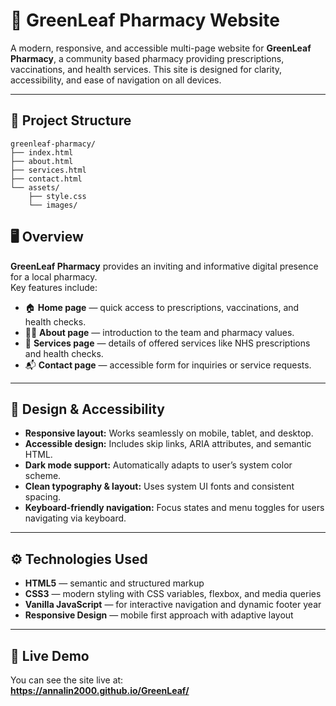# 🌿 GreenLeaf Pharmacy Website

A modern, responsive, and accessible multi-page website for **GreenLeaf Pharmacy**, a community based pharmacy providing prescriptions, vaccinations, and health services. This site is designed for clarity, accessibility, and ease of navigation on all devices.

---

## 📁 Project Structure

```
greenleaf-pharmacy/
├── index.html
├── about.html
├── services.html
├── contact.html
└── assets/
    ├── style.css
    └── images/
```

## 🖥️ Overview

**GreenLeaf Pharmacy** provides an inviting and informative digital presence for a local pharmacy.  
Key features include:

- 🏠 **Home page** — quick access to prescriptions, vaccinations, and health checks.  
- 👩‍⚕️ **About page** — introduction to the team and pharmacy values.  
- 💊 **Services page** — details of offered services like NHS prescriptions and health checks.  
- 📬 **Contact page** — accessible form for inquiries or service requests.

---

## 🎨 Design & Accessibility

- **Responsive layout:** Works seamlessly on mobile, tablet, and desktop.  
- **Accessible design:** Includes skip links, ARIA attributes, and semantic HTML.  
- **Dark mode support:** Automatically adapts to user’s system color scheme.  
- **Clean typography & layout:** Uses system UI fonts and consistent spacing.  
- **Keyboard-friendly navigation:** Focus states and menu toggles for users navigating via keyboard.

---

## ⚙️ Technologies Used

- **HTML5** — semantic and structured markup  
- **CSS3** — modern styling with CSS variables, flexbox, and media queries  
- **Vanilla JavaScript** — for interactive navigation and dynamic footer year  
- **Responsive Design** — mobile first approach with adaptive layout  

---

## 🔗 Live Demo

You can see the site live at:  
**https://annalin2000.github.io/GreenLeaf/**  
